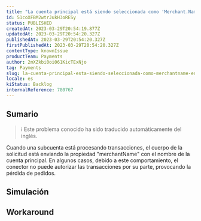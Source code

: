 ```yaml
---
title: "La cuenta principal está siendo seleccionada como 'Merchant.Name' en el entorno de la subcuenta."
id: 51coXFBM2wtrJukH3oRESy
status: PUBLISHED
createdAt: 2023-03-29T20:54:19.877Z
updatedAt: 2023-03-29T20:54:20.327Z
publishedAt: 2023-03-29T20:54:20.327Z
firstPublishedAt: 2023-03-29T20:54:20.327Z
contentType: knownIssue
productTeam: Payments
author: 2mXZkbi0oi061KicTExNjo
tag: Payments
slug: la-cuenta-principal-esta-siendo-seleccionada-como-merchantname-en-el-entorno-de-la-subcuenta
locale: es
kiStatus: Backlog
internalReference: 780767
---
```


## Sumario

>ℹ️ Este problema conocido ha sido traducido automáticamente del inglés.


Cuando una subcuenta está procesando transacciones, el cuerpo de la solicitud está enviando la propiedad "merchantName" con el nombre de la cuenta principal. En algunos casos, debido a este comportamiento, el conector no puede autorizar las transacciones por su parte, provocando la pérdida de pedidos.


##

## Simulación



## Workaround



